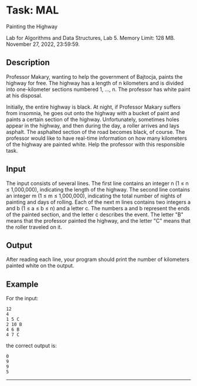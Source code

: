 # Task: MAL
Painting the Highway

Lab for Algorithms and Data Structures, Lab 5. Memory Limit: 128 MB. November 27, 2022, 23:59:59.

## Description

Professor Makary, wanting to help the government of Bajtocja, paints the highway for free. The highway has a length of n kilometers and is divided into one-kilometer sections numbered 1, ..., n. The professor has white paint at his disposal.

Initially, the entire highway is black. At night, if Professor Makary suffers from insomnia, he goes out onto the highway with a bucket of paint and paints a certain section of the highway. Unfortunately, sometimes holes appear in the highway, and then during the day, a roller arrives and lays asphalt. The asphalted section of the road becomes black, of course. The professor would like to have real-time information on how many kilometers of the highway are painted white. Help the professor with this responsible task.

## Input

The input consists of several lines. The first line contains an integer n (1 ≤ n ≤ 1,000,000), indicating the length of the highway. The second line contains an integer m (1 ≤ m ≤ 1,000,000), indicating the total number of nights of painting and days of rolling. Each of the next m lines contains two integers a and b (1 ≤ a ≤ b ≤ n) and a letter c. The numbers a and b represent the ends of the painted section, and the letter c describes the event. The letter "B" means that the professor painted the highway, and the letter "C" means that the roller traveled on it.

## Output

After reading each line, your program should print the number of kilometers painted white on the output.

## Example

For the input:

```
12
4
1 5 C
2 10 B
4 6 B
4 7 C
```

the correct output is:

```
0
9
9
5
```

---
